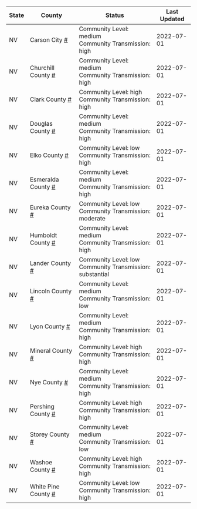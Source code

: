 State | County | Status | Last Updated
--- | --- | --- | --- 
NV | Carson City <a href="#carson_city">#</a> | <a name="carson_city"></a>Community Level: medium<br/>Community Transmission: high | 2022-07-01
NV | Churchill County <a href="#churchill_county">#</a> | <a name="churchill_county"></a>Community Level: medium<br/>Community Transmission: high | 2022-07-01
NV | Clark County <a href="#clark_county">#</a> | <a name="clark_county"></a>Community Level: high<br/>Community Transmission: high | 2022-07-01
NV | Douglas County <a href="#douglas_county">#</a> | <a name="douglas_county"></a>Community Level: medium<br/>Community Transmission: high | 2022-07-01
NV | Elko County <a href="#elko_county">#</a> | <a name="elko_county"></a>Community Level: low<br/>Community Transmission: high | 2022-07-01
NV | Esmeralda County <a href="#esmeralda_county">#</a> | <a name="esmeralda_county"></a>Community Level: medium<br/>Community Transmission: high | 2022-07-01
NV | Eureka County <a href="#eureka_county">#</a> | <a name="eureka_county"></a>Community Level: low<br/>Community Transmission: moderate | 2022-07-01
NV | Humboldt County <a href="#humboldt_county">#</a> | <a name="humboldt_county"></a>Community Level: medium<br/>Community Transmission: high | 2022-07-01
NV | Lander County <a href="#lander_county">#</a> | <a name="lander_county"></a>Community Level: low<br/>Community Transmission: substantial | 2022-07-01
NV | Lincoln County <a href="#lincoln_county">#</a> | <a name="lincoln_county"></a>Community Level: medium<br/>Community Transmission: low | 2022-07-01
NV | Lyon County <a href="#lyon_county">#</a> | <a name="lyon_county"></a>Community Level: medium<br/>Community Transmission: high | 2022-07-01
NV | Mineral County <a href="#mineral_county">#</a> | <a name="mineral_county"></a>Community Level: high<br/>Community Transmission: high | 2022-07-01
NV | Nye County <a href="#nye_county">#</a> | <a name="nye_county"></a>Community Level: medium<br/>Community Transmission: high | 2022-07-01
NV | Pershing County <a href="#pershing_county">#</a> | <a name="pershing_county"></a>Community Level: high<br/>Community Transmission: high | 2022-07-01
NV | Storey County <a href="#storey_county">#</a> | <a name="storey_county"></a>Community Level: medium<br/>Community Transmission: low | 2022-07-01
NV | Washoe County <a href="#washoe_county">#</a> | <a name="washoe_county"></a>Community Level: high<br/>Community Transmission: high | 2022-07-01
NV | White Pine County <a href="#white_pine_county">#</a> | <a name="white_pine_county"></a>Community Level: low<br/>Community Transmission: high | 2022-07-01
